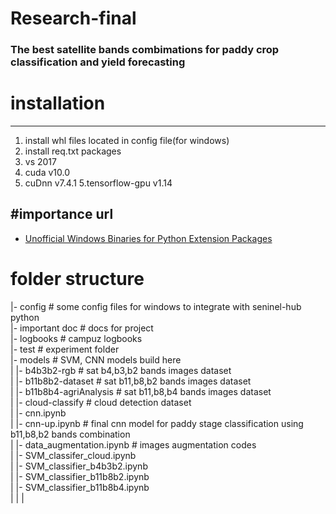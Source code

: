 # Research-final

### The best satellite bands combimations for paddy crop classification and yield forecasting

# installation
---
1. install whl files located in config file(for windows)
2. install req.txt packages 
4. vs 2017
3. cuda v10.0
4. cuDnn v7.4.1
5.tensorflow-gpu v1.14



#importance url
---
* [Unofficial Windows Binaries for Python Extension Packages](https://www.lfd.uci.edu/~gohlke/pythonlibs/)

# folder structure
|- config  # some config files for windows to integrate with seninel-hub python<br/>
|- important doc # docs for project<br/>
|- logbooks # campuz logbooks<br/>
|- test # experiment folder<br/>
|- models # SVM, CNN models build here<br/>
|     |- b4b3b2-rgb # sat b4,b3,b2 bands images dataset <br/>
|     |- b11b8b2-dataset # sat b11,b8,b2 bands images  dataset<br/>
|     |- b11b8b4-agriAnalysis # sat b11,b8,b4 bands images  dataset<br/>
|     |- cloud-classify # cloud detection dataset<br/>
|     |- cnn.ipynb<br/>
|     |- cnn-up.ipynb # final cnn model for paddy stage classification using b11,b8,b2 bands combination<br/>
|     |- data_augmentation.ipynb # images augmentation codes<br/>
|     |- SVM_classifer_cloud.ipynb<br/>
|     |- SVM_classifier_b4b3b2.ipynb<br/>
|     |- SVM_classifier_b11b8b2.ipynb<br/>
|     |- SVM_classifier_b11b8b4.ipynb<br/>
|
|
|

